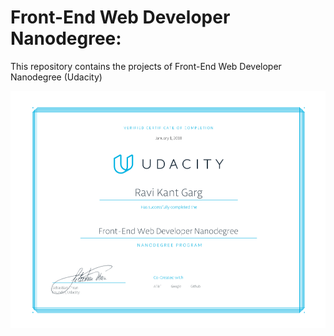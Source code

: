 # Front-End Web Developer Nanodegree:
This repository contains the projects of Front-End Web Developer Nanodegree (Udacity)

![Certificate](https://github.com/raviigarg/Front-End-Web-Developer-Nanodegree/blob/master/nd001-image.png)